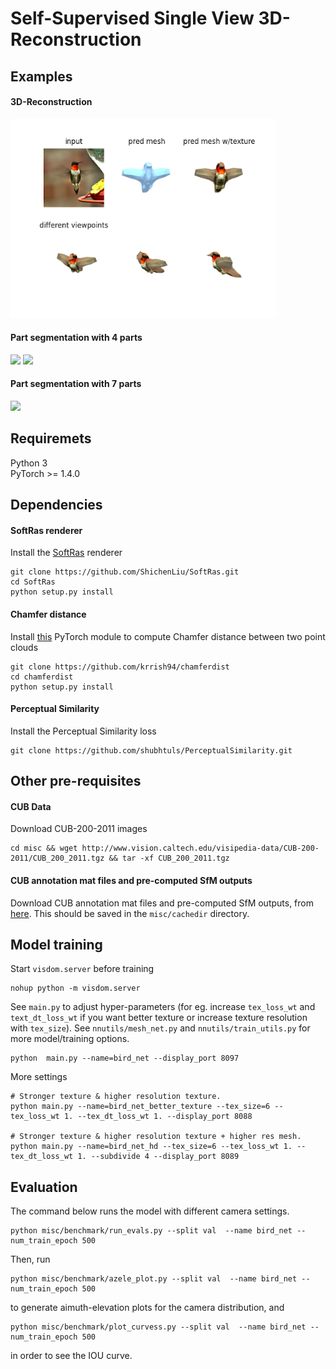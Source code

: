 # Self-Supervised Single View 3D-Reconstruction

## Examples
#### 3D-Reconstruction
<img src="examples/recon_pic.png" width="425"/> 

#### Part segmentation with 4 parts
<img src="examples/part_seg1.gif" width="425"/> <img src="examples/part_seg2.gif" width="425"/> 

#### Part segmentation with 7 parts
<img src="examples/part_seg3.gif" width="425"/> 

## Requiremets
Python 3 \
PyTorch >= 1.4.0

## Dependencies
#### SoftRas renderer
Install the [SoftRas](https://arxiv.org/abs/1904.01786) renderer
```
git clone https://github.com/ShichenLiu/SoftRas.git
cd SoftRas
python setup.py install
```
#### Chamfer distance
Install [this](https://github.com/krrish94/chamferdist) PyTorch module to compute Chamfer distance between two point clouds
```
git clone https://github.com/krrish94/chamferdist
cd chamferdist
python setup.py install
```
#### Perceptual Similarity
Install the Perceptual Similarity loss
```
git clone https://github.com/shubhtuls/PerceptualSimilarity.git
```

## Other pre-requisites
#### CUB Data
Download CUB-200-2011 images
```
cd misc && wget http://www.vision.caltech.edu/visipedia-data/CUB-200-2011/CUB_200_2011.tgz && tar -xf CUB_200_2011.tgz
```
#### CUB annotation mat files and pre-computed SfM outputs
Download CUB annotation mat files and pre-computed SfM outputs, from [here](https://drive.google.com/file/d/1Zr4ZN5Hbev2epLn0v2sHYVdyUAJt_dZB/view?usp=sharing). This should be saved in the ``misc/cachedir`` directory.

## Model training
Start `visdom.server` before training
```
nohup python -m visdom.server
```
See `main.py` to adjust hyper-parameters (for eg. increase `tex_loss_wt` and `text_dt_loss_wt` if you want better texture or increase texture resolution with `tex_size`). See `nnutils/mesh_net.py` and `nnutils/train_utils.py` for more model/training options.
```
python  main.py --name=bird_net --display_port 8097
```
More settings
```
# Stronger texture & higher resolution texture.
python main.py --name=bird_net_better_texture --tex_size=6 --tex_loss_wt 1. --tex_dt_loss_wt 1. --display_port 8088

# Stronger texture & higher resolution texture + higher res mesh. 
python main.py --name=bird_net_hd --tex_size=6 --tex_loss_wt 1. --tex_dt_loss_wt 1. --subdivide 4 --display_port 8089
```

## Evaluation
The command below runs the model with different camera settings.
```
python misc/benchmark/run_evals.py --split val  --name bird_net --num_train_epoch 500
```
Then, run 
```
python misc/benchmark/azele_plot.py --split val  --name bird_net --num_train_epoch 500
```
to generate aimuth-elevation plots for the camera distribution, and
```
python misc/benchmark/plot_curvess.py --split val  --name bird_net --num_train_epoch 500
```
in order to see the IOU curve.


